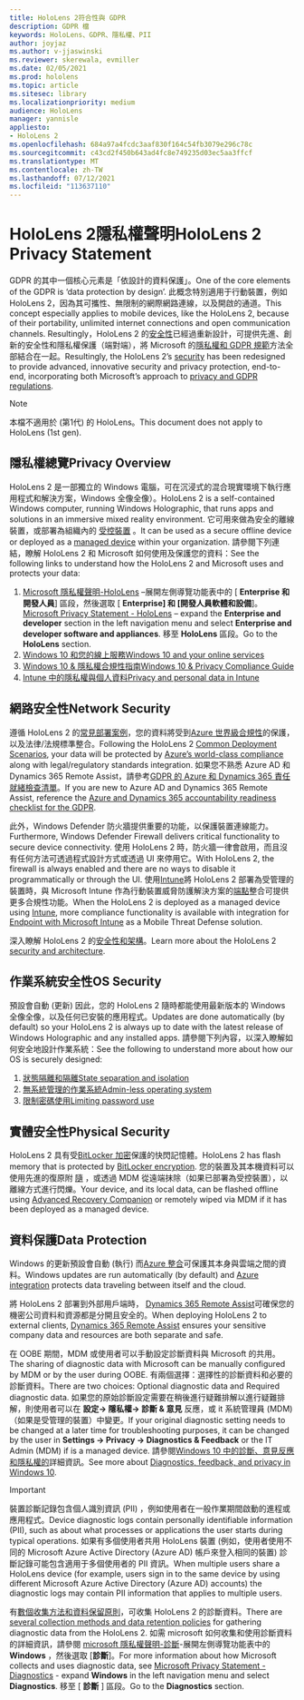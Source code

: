 ```yaml
---
title: HoloLens 2符合性與 GDPR
description: GDPR 檔
keywords: HoloLens、GDPR、隱私權、PII
author: joyjaz
ms.author: v-jjaswinski
ms.reviewer: skerewala, evmiller
ms.date: 02/05/2021
ms.prod: hololens
ms.topic: article
ms.sitesec: library
ms.localizationpriority: medium
audience: HoloLens
manager: yannisle
appliesto:
- HoloLens 2
ms.openlocfilehash: 684a97a4fcdc3aaf830f164c54fb3079e296c78c
ms.sourcegitcommit: c43cd2f450b643ad4fc8e749235d03ec5aa3ffcf
ms.translationtype: MT
ms.contentlocale: zh-TW
ms.lasthandoff: 07/12/2021
ms.locfileid: "113637110"
---
```

# <a name="hololens-2-privacy-statement"></a><span data-ttu-id="483a7-104">HoloLens 2隱私權聲明</span><span class="sxs-lookup"><span data-stu-id="483a7-104">HoloLens 2 Privacy Statement</span></span>

<span data-ttu-id="483a7-105">GDPR 的其中一個核心元素是「依設計的資料保護」。</span><span class="sxs-lookup"><span data-stu-id="483a7-105">One of the core elements of the GDPR is ‘data protection by design’.</span></span> <span data-ttu-id="483a7-106">此概念特別適用于行動裝置，例如 HoloLens 2，因為其可攜性、無限制的網際網路連線，以及開啟的通道。</span><span class="sxs-lookup"><span data-stu-id="483a7-106">This concept especially applies to mobile devices, like the HoloLens 2, because of their portability, unlimited internet connections and open communication channels.</span></span> <span data-ttu-id="483a7-107">Resultingly，HoloLens 2 的[安全性](/hololens/security-architecture)已經過重新設計，可提供先進、創新的安全性和隱私權保護（端對端），將 Microsoft 的[隱私權和 GDPR 規範](https://privacy.microsoft.com/)方法全部結合在一起。</span><span class="sxs-lookup"><span data-stu-id="483a7-107">Resultingly, the HoloLens 2’s [security](/hololens/security-architecture) has been redesigned to provide advanced, innovative security and privacy protection, end-to-end, incorporating both Microsoft’s approach to [privacy and GDPR regulations](https://privacy.microsoft.com/).</span></span>

 >[!NOTE]
> <span data-ttu-id="483a7-108">本檔不適用於 (第1代) 的 HoloLens。</span><span class="sxs-lookup"><span data-stu-id="483a7-108">This document does not apply to HoloLens (1st gen).</span></span>

## <a name="privacy-overview"></a><span data-ttu-id="483a7-109">隱私權總覽</span><span class="sxs-lookup"><span data-stu-id="483a7-109">Privacy Overview</span></span>

<span data-ttu-id="483a7-110">HoloLens 2 是一部獨立的 Windows 電腦，可在沉浸式的混合現實環境下執行應用程式和解決方案，Windows 全像全像）。</span><span class="sxs-lookup"><span data-stu-id="483a7-110">HoloLens 2 is a self-contained Windows computer, running Windows Holographic, that runs apps and solutions in an immersive mixed reality environment.</span></span> <span data-ttu-id="483a7-111">它可用來做為安全的離線裝置，或部署為組織內的 [受控裝置](/mem/intune/fundamentals/windows-holographic-for-business) 。</span><span class="sxs-lookup"><span data-stu-id="483a7-111">It can be used as a secure offline device or deployed as a [managed device](/mem/intune/fundamentals/windows-holographic-for-business) within your organization.</span></span> <span data-ttu-id="483a7-112">請參閱下列連結，瞭解 HoloLens 2 和 Microsoft 如何使用及保護您的資料：</span><span class="sxs-lookup"><span data-stu-id="483a7-112">See the following links to understand how the HoloLens 2 and Microsoft uses and protects your data:</span></span>

1. <span data-ttu-id="483a7-113">[Microsoft 隱私權聲明-HoloLens](https://privacy.microsoft.com/privacystatement) –展開左側導覽功能表中的 [ **Enterprise 和開發人員**] 區段，然後選取 [ **Enterprise] 和 [開發人員軟體和設備**]。</span><span class="sxs-lookup"><span data-stu-id="483a7-113">[Microsoft Privacy Statement - HoloLens](https://privacy.microsoft.com/privacystatement) – expand the **Enterprise and developer** section in the left navigation menu and select **Enterprise and developer software and appliances**.</span></span> <span data-ttu-id="483a7-114">移至 **HoloLens** 區段。</span><span class="sxs-lookup"><span data-stu-id="483a7-114">Go to the **HoloLens** section.</span></span>
2. [<span data-ttu-id="483a7-115">Windows 10 和您的線上服務</span><span class="sxs-lookup"><span data-stu-id="483a7-115">Windows 10 and your online services</span></span>](https://privacy.microsoft.com/windows10privacy)
3. [<span data-ttu-id="483a7-116">Windows 10 & 隱私權合規性指南</span><span class="sxs-lookup"><span data-stu-id="483a7-116">Windows 10 & Privacy Compliance Guide</span></span>](/windows/privacy/windows-10-and-privacy-compliance)
4. [<span data-ttu-id="483a7-117">Intune 中的隱私權與個人資料</span><span class="sxs-lookup"><span data-stu-id="483a7-117">Privacy and personal data in Intune</span></span>](/mem/intune/protect/privacy-personal-data)

## <a name="network-security"></a><span data-ttu-id="483a7-118">網路安全性</span><span class="sxs-lookup"><span data-stu-id="483a7-118">Network Security</span></span>
<span data-ttu-id="483a7-119">遵循 HoloLens 2 的[常見部署案例](/hololens/common-scenarios)，您的資料將受到[Azure 世界級合規性](/azure/compliance/)的保護，以及法律/法規標準整合。</span><span class="sxs-lookup"><span data-stu-id="483a7-119">Following the HoloLens 2 [Common Deployment Scenarios](/hololens/common-scenarios), your data will be protected by [Azure’s world-class compliance](/azure/compliance/) along with legal/regulatory standards integration.</span></span> <span data-ttu-id="483a7-120">如果您不熟悉 Azure AD 和 Dynamics 365 Remote Assist，請參考[GDPR 的 Azure 和 Dynamics 365 責任就緒檢查清單](/compliance/regulatory/gdpr-arc-azure-dynamics)。</span><span class="sxs-lookup"><span data-stu-id="483a7-120">If you are new to Azure AD and Dynamics 365 Remote Assist, reference the [Azure and Dynamics 365 accountability readiness checklist for the GDPR](/compliance/regulatory/gdpr-arc-azure-dynamics).</span></span>

<span data-ttu-id="483a7-121">此外，Windows Defender 防火牆提供重要的功能，以保護裝置連線能力。</span><span class="sxs-lookup"><span data-stu-id="483a7-121">Furthermore, Windows Defender Firewall delivers critical functionality to secure device connectivity.</span></span> <span data-ttu-id="483a7-122">使用 HoloLens 2 時，防火牆一律會啟用，而且沒有任何方法可透過程式設計方式或透過 UI 來停用它。</span><span class="sxs-lookup"><span data-stu-id="483a7-122">With HoloLens 2, the firewall is always enabled and there are no ways to disable it programmatically or through the UI.</span></span> <span data-ttu-id="483a7-123">使用[Intune](/mem/intune/protect/device-compliance-get-started)將 HoloLens 2 部署為受管理的裝置時，與 Microsoft Intune 作為行動裝置威脅防護解決方案的[端點](/mem/intune/protect/advanced-threat-protection)整合可提供更多合規性功能。</span><span class="sxs-lookup"><span data-stu-id="483a7-123">When the HoloLens 2 is deployed as a managed device using [Intune](/mem/intune/protect/device-compliance-get-started), more compliance functionality is available with integration for [Endpoint with Microsoft Intune](/mem/intune/protect/advanced-threat-protection) as a Mobile Threat Defense solution.</span></span>

<span data-ttu-id="483a7-124">深入瞭解 HoloLens 2 的[安全性和架構](/hololens/security-architecture)。</span><span class="sxs-lookup"><span data-stu-id="483a7-124">Learn more about the HoloLens 2 [security and architecture](/hololens/security-architecture).</span></span>

## <a name="os-security"></a><span data-ttu-id="483a7-125">作業系統安全性</span><span class="sxs-lookup"><span data-stu-id="483a7-125">OS Security</span></span>
<span data-ttu-id="483a7-126">預設會自動 (更新) 因此，您的 HoloLens 2 隨時都能使用最新版本的 Windows 全像全像，以及任何已安裝的應用程式。</span><span class="sxs-lookup"><span data-stu-id="483a7-126">Updates are done automatically (by default) so your HoloLens 2 is always up to date with the latest release of Windows Holographic and any installed apps.</span></span> <span data-ttu-id="483a7-127">請參閱下列內容，以深入瞭解如何安全地設計作業系統：</span><span class="sxs-lookup"><span data-stu-id="483a7-127">See the following to understand more about how our OS is securely designed:</span></span>

1. [<span data-ttu-id="483a7-128">狀態隔離和隔離</span><span class="sxs-lookup"><span data-stu-id="483a7-128">State separation and isolation</span></span>](/hololens/security-state-separation-isolation)
1. [<span data-ttu-id="483a7-129">無系統管理的作業系統</span><span class="sxs-lookup"><span data-stu-id="483a7-129">Admin-less operating system</span></span>](/hololens/security-adminless-os)
1. [<span data-ttu-id="483a7-130">限制密碼使用</span><span class="sxs-lookup"><span data-stu-id="483a7-130">Limiting password use</span></span>](/hololens/security-limiting-password-use)

## <a name="physical-security"></a><span data-ttu-id="483a7-131">實體安全性</span><span class="sxs-lookup"><span data-stu-id="483a7-131">Physical Security</span></span>
<span data-ttu-id="483a7-132">HoloLens 2 具有受[BitLocker 加密](/hololens/security-encryption-data-protection)保護的快閃記憶體。</span><span class="sxs-lookup"><span data-stu-id="483a7-132">HoloLens 2 has flash memory that is protected by [BitLocker encryption](/hololens/security-encryption-data-protection).</span></span> <span data-ttu-id="483a7-133">您的裝置及其本機資料可以使用先進的復原附 [隨](https://www.microsoft.com/p/advanced-recovery-companion/9p74z35sfrs8#activetab=pivot:overviewtab) ，或透過 MDM 從遠端抹除（如果已部署為受控裝置），以離線方式進行閃爍。</span><span class="sxs-lookup"><span data-stu-id="483a7-133">Your device, and its local data, can be flashed offline using [Advanced Recovery Companion](https://www.microsoft.com/p/advanced-recovery-companion/9p74z35sfrs8#activetab=pivot:overviewtab) or remotely wiped via MDM if it has been deployed as a managed device.</span></span>

## <a name="data-protection"></a><span data-ttu-id="483a7-134">資料保護</span><span class="sxs-lookup"><span data-stu-id="483a7-134">Data Protection</span></span>
<span data-ttu-id="483a7-135">Windows 的更新預設會自動 (執行) 而[Azure 整合](/hololens/security-encryption-data-protection#Azure-integration)可保護其本身與雲端之間的資料。</span><span class="sxs-lookup"><span data-stu-id="483a7-135">Windows updates are run automatically (by default) and [Azure integration](/hololens/security-encryption-data-protection#Azure-integration) protects data traveling between itself and the cloud.</span></span>

<span data-ttu-id="483a7-136">將 HoloLens 2 部署到外部用戶端時， [Dynamics 365 Remote Assist](/hololens/hololens2-deployment-guide)可確保您的機密公司資料和資源都是分開且安全的。</span><span class="sxs-lookup"><span data-stu-id="483a7-136">When deploying HoloLens 2 to external clients, [Dynamics 365 Remote Assist](/hololens/hololens2-deployment-guide) ensures your sensitive company data and resources are both separate and safe.</span></span>

<span data-ttu-id="483a7-137">在 OOBE 期間，MDM 或使用者可以手動設定診斷資料與 Microsoft 的共用。</span><span class="sxs-lookup"><span data-stu-id="483a7-137">The sharing of diagnostic data with Microsoft can be manually configured by MDM or by the user during OOBE.</span></span> <span data-ttu-id="483a7-138">有兩個選擇：選擇性的診斷資料和必要的診斷資料。</span><span class="sxs-lookup"><span data-stu-id="483a7-138">There are two choices: Optional diagnostic data and Required diagnostic data.</span></span> <span data-ttu-id="483a7-139">如果您的原始診斷設定需要在稍後進行疑難排解以進行疑難排解，則使用者可以在 **設定-> 隱私權-> 診斷 & 意見** 反應，或 it 系統管理員 (MDM) （如果是受管理的裝置）中變更。</span><span class="sxs-lookup"><span data-stu-id="483a7-139">If your original diagnostic setting needs to be changed at a later time for troubleshooting purposes, it can be changed by the user in **Settings -> Privacy -> Diagnostics & Feedback** or the IT Admin (MDM) if is a managed device.</span></span> <span data-ttu-id="483a7-140">請參閱[Windows 10 中的診斷、意見反應和隱私權的](https://support.microsoft.com/windows/diagnostics-feedback-and-privacy-in-windows-10-28808a2b-a31b-dd73-dcd3-4559a5199319)詳細資訊。</span><span class="sxs-lookup"><span data-stu-id="483a7-140">See more about [Diagnostics, feedback, and privacy in Windows 10](https://support.microsoft.com/windows/diagnostics-feedback-and-privacy-in-windows-10-28808a2b-a31b-dd73-dcd3-4559a5199319).</span></span>

> [!Important]
> <span data-ttu-id="483a7-141">裝置診斷記錄包含個人識別資訊 (PII) ，例如使用者在一般作業期間啟動的進程或應用程式。</span><span class="sxs-lookup"><span data-stu-id="483a7-141">Device diagnostic logs contain personally identifiable information (PII), such as about what processes or applications the user starts during typical operations.</span></span> <span data-ttu-id="483a7-142">如果有多個使用者共用 HoloLens 裝置 (例如，使用者使用不同的 Microsoft Azure Active Directory (Azure AD) 帳戶來登入相同的裝置) 診斷記錄可能包含適用于多個使用者的 PII 資訊。</span><span class="sxs-lookup"><span data-stu-id="483a7-142">When multiple users share a HoloLens device (for example, users sign in to the same device by using different Microsoft Azure Active Directory (Azure AD) accounts) the diagnostic logs may contain PII information that applies to multiple users.</span></span>

<span data-ttu-id="483a7-143">有[數個收集方法和資料保留原則](/hololens/hololens-diagnostic-logs)，可收集 HoloLens 2 的診斷資料。</span><span class="sxs-lookup"><span data-stu-id="483a7-143">There are [several collection methods and data retention policies](/hololens/hololens-diagnostic-logs) for gathering diagnostic data from the HoloLens 2.</span></span>  <span data-ttu-id="483a7-144">如需 microsoft 如何收集和使用診斷資料的詳細資訊，請參閱 [microsoft 隱私權聲明-診斷](https://privacy.microsoft.com/privacystatement)-展開左側導覽功能表中的 **Windows** ，然後選取 [**診斷**]。</span><span class="sxs-lookup"><span data-stu-id="483a7-144">For more information about how Microsoft collects and uses diagnostic data, see [Microsoft Privacy Statement - Diagnostics](https://privacy.microsoft.com/privacystatement) - expand **Windows** in the left navigation menu and select **Diagnostics**.</span></span> <span data-ttu-id="483a7-145">移至 [ **診斷** ] 區段。</span><span class="sxs-lookup"><span data-stu-id="483a7-145">Go to the **Diagnostics** section.</span></span>
